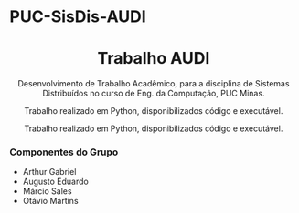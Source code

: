 # PUC-SisDis-AUDI
<h1 align="center">Trabalho AUDI</h1>
<p align="center">Desenvolvimento de Trabalho Acadêmico, para a disciplina de Sistemas Distribuídos no curso de Eng. da Computação, PUC Minas.</p>
<p align="center">Trabalho realizado em Python, disponibilizados código e executável.</p>
<p align="center">Trabalho realizado em Python, disponibilizados código e executável.</p>

### Componentes do Grupo
 - Arthur Gabriel
 - Augusto Eduardo
 - Márcio Sales
 - Otávio Martins

